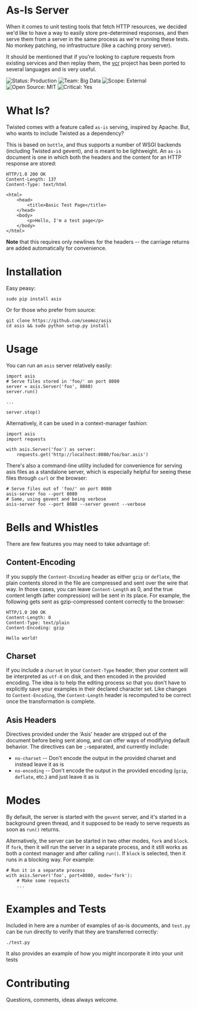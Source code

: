 As-Is Server
============
When it comes to unit testing tools that fetch HTTP resources, we decided we'd
like to have a way to easily store pre-determined responses, and then serve
them from a server in the same process as we're running these tests. No monkey
patching, no infrastructure (like a caching proxy server).

It should be mentioned that if you're looking to capture requests from existing
services and then replay them, the [vcr](https://github.com/myronmarston/vcr)
project has been ported to several languages and is very useful.

![Status: Production](https://img.shields.io/badge/status-production-green.svg?style=flat)
![Team: Big Data](https://img.shields.io/badge/team-big_data-green.svg?style=flat)
![Scope: External](https://img.shields.io/badge/scope-external-green.svg?style=flat)
![Open Source: MIT](https://img.shields.io/badge/open_source-MIT-green.svg?style=flat)
![Critical: Yes](https://img.shields.io/badge/critical-yes-red.svg?style=flat)

What Is?
========
Twisted comes with a feature called `as-is` serving, inspired by Apache. But,
who wants to include Twisted as a dependency?

This is based on `bottle`, and thus supports a number of WSGI backends 
(including Twisted and gevent), and is meant to be lightweight. An `as-is`
document is one in which both the headers and the content for an HTTP response
are stored:

    HTTP/1.0 200 OK
    Content-Length: 137
    Content-Type: text/html

    <html>
        <head>
            <title>Basic Test Page</title>
        </head>
        <body>
            <p>Hello, I'm a test page</p>
        </body>
    </html>

__Note__ that this requires only newlines for the headers -- the carriage
returns are added automatically for convenience.

Installation
============
Easy peasy:

    sudo pip install asis

Or for those who prefer from source:

    git clone https://github.com/seomoz/asis
    cd asis && sudo python setup.py install

Usage
=====
You can run an `asis` server relatively easily:

    import asis
    # Serve files stored in 'foo/' on port 8080
    server = asis.Server('foo', 8080)
    server.run()

    ...

    server.stop()

Alternatively, it can be used in a context-manager fashion:

    import asis
    import requests

    with asis.Server('foo') as server:
        requests.get('http://localhost:8080/foo/bar.asis')

There's also a command-line utility included for convenience for serving asis
files as a standalone server, which is especially helpful for seeing these
files through `curl` or the browser:

    # Serve files out of 'foo/' on port 8080
    asis-server foo --port 8080
    # Same, using gevent and being verbose
    asis-server foo --port 8080 --server gevent --verbose

Bells and Whistles
==================
There are few features you may need to take advantage of:

Content-Encoding
----------------
If you supply the `Content-Encoding` header as either `gzip` or `deflate`, the
plain contents stored in the file are compressed and sent over the wire that
way. In those cases, you can leave `Content-Length` as 0, and the true content
length (after compression) will be sent in its place. For example, the
following gets sent as gzip-compressed content correctly to the browser:

    HTTP/1.0 200 OK
    Content-Length: 0
    Content-Type: text/plain
    Content-Encoding: gzip

    Hello world!

Charset
-------
If you include a `charset` in your `Content-Type` header, then your content
will be interpreted as `utf-8` on disk, and then encoded in the provided
encoding. The idea is to help the editing process so that you don't have to
explicitly save your examples in their declared character set. Like changes to
`Content-Encoding`, the `Content-Length` header is recomputed to be correct
once the transformation is complete.

Asis Headers
------------
Directives provided under the 'Asis' header are stripped out of the document
before being sent along, and can offer ways of modifying default behavior. The
directives can be `;`-separated, and currently include:

- `no-charset` -- Don't encode the output in the provided charset and instead
    leave it as is
- `no-encoding` -- Don't encode the output in the provided encoding (`gzip`,
    `deflate`, etc.) and just leave it as is

Modes
=====
By default, the server is started with the `gevent` server, and it's started in
a background green thread, and it supposed to be ready to serve requests as
soon as `run()` returns.

Alternatively, the server can be started in two other modes, `fork` and
`block`. If `fork`, then it will run the server in a separate process, and it
still works as both a context manager and after calling `run()`. If `block` is
selected, then it runs in a blocking way. For example:

    # Run it in a separate process
    with asis.Server('foo', port=8080, mode='fork'):
        # Make some requests
        ...

Examples and Tests
==================
Included in here are a number of examples of as-is documents, and `test.py` can
be run directly to verify that they are transferred correctly:

    ./test.py

It also provides an example of how you might incorporate it into your unit
tests

Contributing
============
Questions, comments, ideas always welcome.
